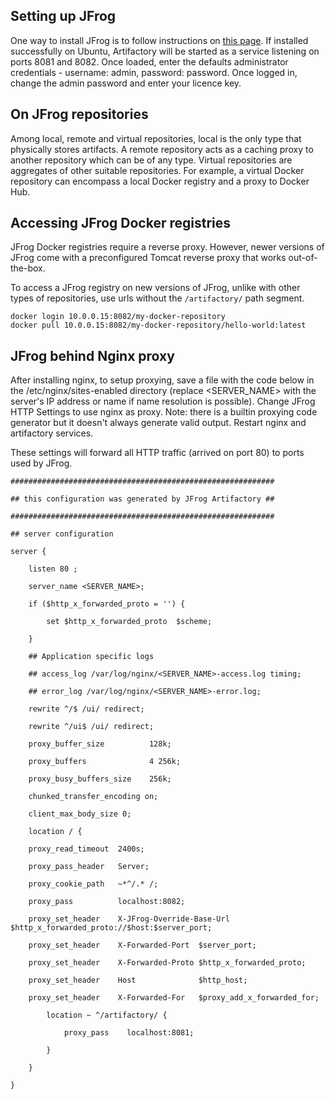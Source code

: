 ## Setting up JFrog

One way to install JFrog is to follow instructions on [this page](https://jfrog.com/artifactory/install/).
If installed successfully on Ubuntu, Artifactory will be started as a service listening on ports 8081 and 8082.
Once loaded, enter the defaults administrator credentials - username: admin, password: password. Once logged in, change the admin password and enter your licence key.

## On JFrog repositories

Among local, remote and virtual repositories, local is the only type that physically stores artifacts.
A remote repository acts as a caching proxy to another repository which can be of any type.
Virtual repositories are aggregates of other suitable repositories. For example, a virtual Docker repository can encompass a local Docker registry and a proxy to Docker Hub.

## Accessing JFrog Docker registries

JFrog Docker registries require a reverse proxy. However, newer versions of JFrog come with a preconfigured Tomcat reverse proxy that works out-of-the-box.

To access a JFrog registry on new versions of JFrog, unlike with other types of repositories, use urls without the <code>/artifactory/</code> path segment.

```
docker login 10.0.0.15:8082/my-docker-repository
docker pull 10.0.0.15:8082/my-docker-repository/hello-world:latest
```

## JFrog behind Nginx proxy

After installing nginx, to setup proxying, save a file with the code below in the /etc/nginx/sites-enabled directory (replace <SERVER_NAME> with the server's IP address or name if name resolution is possible).
Change JFrog HTTP Settings to use nginx as proxy. Note: there is a builtin proxying code generator but it doesn't always generate valid output.
Restart nginx and artifactory services.

These settings will forward all HTTP traffic (arrived on port 80) to ports used by JFrog.

```
###########################################################

## this configuration was generated by JFrog Artifactory ##

###########################################################

## server configuration

server {

    listen 80 ;

    server_name <SERVER_NAME>;

    if ($http_x_forwarded_proto = '') {

        set $http_x_forwarded_proto  $scheme;

    }

    ## Application specific logs

    ## access_log /var/log/nginx/<SERVER_NAME>-access.log timing;

    ## error_log /var/log/nginx/<SERVER_NAME>-error.log;

    rewrite ^/$ /ui/ redirect;

    rewrite ^/ui$ /ui/ redirect;

    proxy_buffer_size          128k;

    proxy_buffers              4 256k;

    proxy_busy_buffers_size    256k;

    chunked_transfer_encoding on;

    client_max_body_size 0;

    location / {

    proxy_read_timeout  2400s;

    proxy_pass_header   Server;

    proxy_cookie_path   ~*^/.* /;

    proxy_pass          localhost:8082;

    proxy_set_header    X-JFrog-Override-Base-Url $http_x_forwarded_proto://$host:$server_port;

    proxy_set_header    X-Forwarded-Port  $server_port;

    proxy_set_header    X-Forwarded-Proto $http_x_forwarded_proto;

    proxy_set_header    Host              $http_host;

    proxy_set_header    X-Forwarded-For   $proxy_add_x_forwarded_for;

        location ~ ^/artifactory/ {

            proxy_pass    localhost:8081;

        }

    }

}
```
